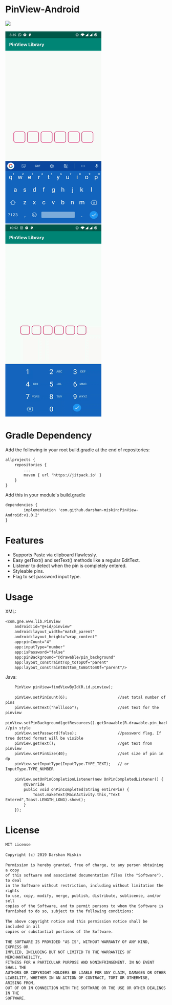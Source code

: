 # PinView-Android
[![](https://jitpack.io/v/darshan-miskin/PinView-Android.svg)](https://jitpack.io/#darshan-miskin/PinView-Android)

<!--![alt text](https://github.com/darshan-miskin/PinView-Android/blob/master/imgs/GIF_1559495949954.gif?&v=1024&s=576)
![alt text](https://github.com/darshan-miskin/PinView-Android/blob/master/imgs/GIF_1559496256548.gif?&=1024×576)-->
<img src="https://github.com/darshan-miskin/PinView-Android/blob/master/imgs/GIF_1559495949954.gif??" width="300" height="600">
<img src="https://github.com/darshan-miskin/PinView-Android/blob/master/imgs/GIF_1559496256548.gif?" width="300" height="600">

# Gradle Dependency 
Add the following in your root build.gradle at the end of repositories:

	allprojects {
		repositories {
			...
			maven { url 'https://jitpack.io' }
		}
	}
 
 Add this in your module's build.gradle 
 
	dependencies {
	        implementation 'com.github.darshan-miskin:PinView-Android:v1.0.2'
	}
  
  # Features
  - Supports Paste via clipboard flawlessly.
  - Easy getText() and setText() methods like a regular EditText.
  - Listener to detect when the pin is completely entered.
  - Styleable pins.
  - Flag to set password input type. 
  
  # Usage
  
  XML:
  
    <com.gne.www.lib.PinView
        android:id="@+id/pinview"
        android:layout_width="match_parent"
        android:layout_height="wrap_content"
        app:pinCount="4"
        app:inputType="number"
        app:isPassword="false"
        app:pinBackground="@drawable/pin_background"
        app:layout_constraintTop_toTopOf="parent"
        app:layout_constraintBottom_toBottomOf="parent"/>
        
Java: 


        PinView pinView=findViewById(R.id.pinview);
        
        pinView.setPinCount(6);                      //set total number of pins
        pinView.setText("helllooo");                 //set text for the pinview
        pinView.setPinBackground(getResources().getDrawable(R.drawable.pin_background));  //pin style
        pinView.setPassword(false);                  //password flag. If true dotted format will be visible
        pinView.getText();                           //get text from pinview
        pinView.setPinSize(40);                      //set size of pin in dp
        pinView.setInputType(InputType.TYPE_TEXT);   // or InputType.TYPE_NUMBER
        
        pinView.setOnPinCompletionListener(new OnPinCompletedListener() {
            @Override
            public void onPinCompleted(String entirePin) {
                Toast.makeText(MainActivity.this,"Text Entered",Toast.LENGTH_LONG).show();
            }
        });
	
	
# License

    MIT License

    Copyright (c) 2019 Darshan Miskin

    Permission is hereby granted, free of charge, to any person obtaining a copy
    of this software and associated documentation files (the "Software"), to deal
    in the Software without restriction, including without limitation the rights
    to use, copy, modify, merge, publish, distribute, sublicense, and/or sell
    copies of the Software, and to permit persons to whom the Software is
    furnished to do so, subject to the following conditions:

    The above copyright notice and this permission notice shall be included in all
    copies or substantial portions of the Software.

    THE SOFTWARE IS PROVIDED "AS IS", WITHOUT WARRANTY OF ANY KIND, EXPRESS OR
    IMPLIED, INCLUDING BUT NOT LIMITED TO THE WARRANTIES OF MERCHANTABILITY,
    FITNESS FOR A PARTICULAR PURPOSE AND NONINFRINGEMENT. IN NO EVENT SHALL THE
    AUTHORS OR COPYRIGHT HOLDERS BE LIABLE FOR ANY CLAIM, DAMAGES OR OTHER
    LIABILITY, WHETHER IN AN ACTION OF CONTRACT, TORT OR OTHERWISE, ARISING FROM,
    OUT OF OR IN CONNECTION WITH THE SOFTWARE OR THE USE OR OTHER DEALINGS IN THE
    SOFTWARE.
 
